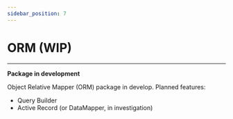```yaml
---
sidebar_position: 7
---
```


# ORM (WIP)

---

**Package in development**

Object Relative Mapper (ORM) package in develop. Planned features:
- Query Builder
- Active Record (or DataMapper, in investigation)